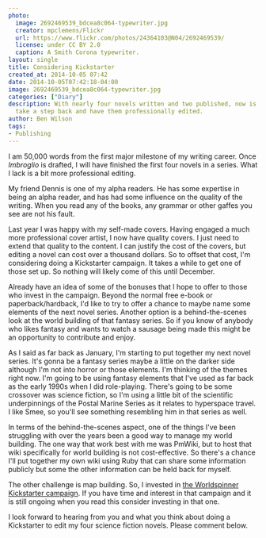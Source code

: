 ```yaml
---
photo:
  image: 2692469539_bdcea8c064-typewriter.jpg
  creator: mpclemens/Flickr
  url: https://www.flickr.com/photos/24364103@N04/2692469539/
  license: under CC BY 2.0
  caption: A Smith Corona typewriter.
layout: single
title: Considering Kickstarter
created_at: 2014-10-05 07:42
date: 2014-10-05T07:42:18-04:00
image: 2692469539_bdcea8c064-typewriter.jpg
categories: ["Diary"]
description: With nearly four novels written and two published, now is the time to
  take a step back and have them professionally edited.
author: Ben Wilson
tags:
- Publishing
---
```

<!--Lead Paragraph-->
<!--http://www.url-encode-decode.com/-->
I am 50,000 words from the first major milestone of my writing career. Once *Imbroglio* is drafted, I will have finished the first four novels in a series. What I lack is a bit more professional editing.

<!--more-->
My friend Dennis is one of my alpha readers. He has some expertise in being an alpha reader, and has had some influence on the quality of the writing. When you read any of the books, any grammar or other gaffes you see are not his fault.

Last year I was happy with my self-made covers. Having engaged a much more professional cover artist, I now have quality covers. I just need to extend that quality to the content. I can justify the cost of the covers, but editing a novel can cost over a thousand dollars. So to offset that cost, I'm considering doing a Kickstarter campaign. It takes a while to get one of those set up. So nothing will likely come of this until December.

Already have an idea of some of the bonuses that I hope to offer to those who invest in the campaign. Beyond the normal free e-book or paperback/hardback, I'd like to try to offer a chance to maybe name some elements of the next novel series. Another option is a behind-the-scenes look at the world building of that fantasy series. So if you know of anybody who likes fantasy and wants to watch a sausage being made this might be an opportunity to contribute and enjoy.

As I said as far back as January, I'm starting to put together my next novel series. It's gonna be a fantasy series maybe a little on the darker side although I'm not into horror or those elements. I'm thinking of the themes right now. I'm going to be using fantasy elements that I've used as far back as the early 1990s when I did role-playing. There's going to be some crossover was science fiction, so I'm using a little bit of the scientific underpinnings of the Postal Marine Series as it relates to hyperspace travel. I like Smee, so you'll see something resembling him in that series as well.

In terms of the behind-the-scenes aspect, one of the things I've been struggling with over the years been a good way to manage my world building. The one way that work best with me was PmWiki, but to host that wiki specifically for world building is not cost-effective. So there's a chance I'll put together my own wiki using Ruby that can share some information publicly but some the other information can be held back for myself.

The other challenge is map building. So, I invested in [the Worldspinner Kickstarter campaign](https://www.kickstarter.com/projects/worldspinner/worldspinner-fantasy-rpg-worldbuilder-and-map-make). If you have time and interest in that campaign and it is still ongoing when you read this consider investing in that one.

I look forward to hearing from you and what you think about doing a Kickstarter to edit my four science fiction novels. Please comment below.
